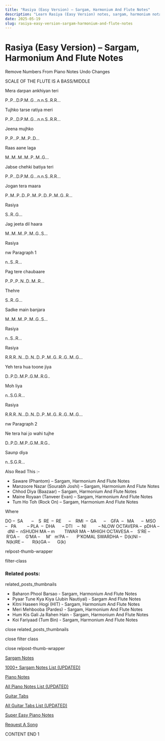 ```yaml
---
title: "Rasiya (Easy Version) – Sargam, Harmonium And Flute Notes"
description: "Learn Rasiya (Easy Version) notes, sargam, harmonium notations and flute notes. Easy step-by-step tutorial for beginners."
date: 2025-05-19
slug: rasiya-easy-version-sargam-harmonium-and-flute-notes
---
```


# Rasiya (Easy Version) – Sargam, Harmonium And Flute Notes

Remove Numbers From Piano Notes
Undo Changes

SCALE OF THE FLUTE IS A BASS/MIDDLE

Mera darpan ankhiyan teri

P..P…D.P.M..G…n.n.S..R.R…

Tujhko tarse ratiya meri

P..P…D.P.M..G…n.n.S..R.R…

Jeena mujhko

P..P…P..M..P..D…

Raas aane laga

M..M..M..M..P..M..G…

Jabse chehki batiya teri

P..P…D.P.M..G…n.n.S..R.R…

Jogan tera maara

P..M..P..D..P..M..P..D..P..M..G..R…

Rasiya

S..R..G…

Jag jeeta dil haara

M..M..M..P..M..G..S…

Rasiya

nw Paragraph 1

n..S..R…

Pag tere chaubaare

P..P..P..N..D..M..R…

Thehre

S..R..G…

Sadke main banjara

M..M..M..P..M..G..S…

Rasiya

n..S..R…

Rasiya

R.R.R..N…D..N..D..P..M..G..R..G..M..G…

Yeh tera hua toone jiya

D..P.D..M.P..G.M..R.G..

Moh liya

n..S.G.R…

Rasiya

R.R.R..N…D..N..D..P..M..G..R..G..M..G…

nw Paragraph 2

Ne tera hai jo wahi tujhe

D..P.D..M.P..G.M..R.G..

Saunp diya

n..S.G.R…

Also Read This :-

* Saware (Phantom) – Sargam, Harmonium And Flute Notes
* Manzoore Nazar (Sourabh Joshi) – Sargam, Harmonium And Flute Notes
* Chhod Diya (Baazaar) – Sargam, Harmonium And Flute Notes
* Maine Royaan (Tanveer Evan) – Sargam, Harmonium And Flute Notes
* Tum Ho Toh (Rock On) – Sargam, Harmonium And Flute Notes

Where

DO –  SA       –    S  RE  –  RE      –    RMI  –  GA      –    GFA  –   MA      –  MSO  –   PA         – PLA  –  DHA      – DTI    –  NI          – NLOW OCTAVEPA –  pDHA –  dNI –  nSHUDH MA – m        TIWAR MA – MHIGH OCTAVESA –    S’RE –     R’GA –     G’MA –     M’   m’PA –       P’KOMAL SWARDHA –  D(k)NI –       N(k)RE –       R(k)GA –      G(k)

relpost-thumb-wrapper

filter-class

### Related posts:

related_posts_thumbnails

* Baharon Phool Barsao - Sargam, Harmonium And Flute Notes
* Pyaar Tune Kya Kiya (Jubin Nautiyal) - Sargam And Flute Notes
* Kitni Haseen Hogi (HIT) - Sargam, Harmonium And Flute Notes
* Meri Mehbooba (Pardes) - Sargam, Harmonium And Flute Notes
* Hum Kis Gali Ja Rahen Hain - Sargam, Harmonium And Flute Notes
* Koi Fariyaad (Tum Bin) - Sargam, Harmonium And Flute Notes

close related_posts_thumbnails

close filter class

close relpost-thumb-wrapper

[Sargam Notes](https://www.notationsworld.com/sargam-notes.html)

[1000+ Sargam Notes List (UPDATED)](https://www.notationsworld.com/all-songs-list-sargam-notes.html)

[Piano Notes](https://www.notationsworld.com/piano-notes.html)

[All Piano Notes List (UPDATED)](https://www.notationsworld.com/all-songs-list-piano-notes.html)

[Guitar Tabs](https://www.notationsworld.com/guitar-tabs.html)

[All Guitar Tabs List (UPDATED)](https://www.notationsworld.com/all-songs-list-guitar-tabs.html)

[Super Easy Piano Notes](https://studywall.in/)

[Request A Song](https://www.notationsworld.com/request-a-song.html)

CONTENT END 1

